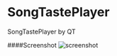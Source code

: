 SongTastePlayer
===============

SongTastePlayer by QT

####Screenshot
![screenshot](https://raw2.github.com/Awesomez/SongTastePlayer/master/sreenshot.png "Default")

